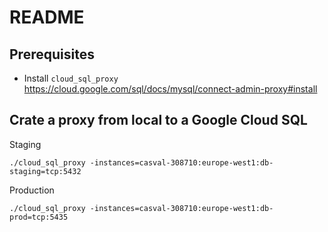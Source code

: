 # README

## Prerequisites
- Install `cloud_sql_proxy` https://cloud.google.com/sql/docs/mysql/connect-admin-proxy#install

## Crate a proxy from local to a Google Cloud SQL

Staging

    ./cloud_sql_proxy -instances=casval-308710:europe-west1:db-staging=tcp:5432

Production

    ./cloud_sql_proxy -instances=casval-308710:europe-west1:db-prod=tcp:5435

